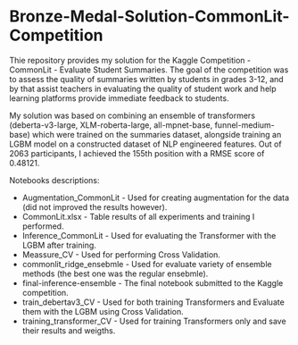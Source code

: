 # Bronze-Medal-Solution-CommonLit-Competition
Thie repository provides my solution for the Kaggle Competition - CommonLit - Evaluate Student Summaries. The goal of the competition was to assess the quality of summaries written by students in grades 3-12, and by that assist teachers in evaluating the quality of student work and help learning platforms provide immediate feedback to students. 

My solution was based on combining an ensemble of transformers (deberta-v3-large, XLM-roberta-large, all-mpnet-base, funnel-medium-base) which were trained on the summaries dataset, alongside training an LGBM model on a constructed dataset of NLP engineered features.  Out of 2063 participants, I achieved the 155th position with a RMSE score of 0.48121.

Notebooks descriptions:
- Augmentation_CommonLit - Used for creating augmentation for the data (did not improved the results however).
- CommonLit.xlsx - Table results of all experiments and training I performed.
- Inference_CommonLit - Used for evaluating the Transformer with the LGBM after training.
- Meassure_CV - Used for performing Cross Validation.
- commonlit_ridge_ensebmle - Used for evaluate variety of ensemble methods (the best one was the regular ensebmle).
- final-inference-ensemble - The final notebook submitted to the Kaggle competition.
- train_debertav3_CV - Used for both training Transformers and Evaluate them with the LGBM using Cross Validation.
- training_transformer_CV - Used for training Transformers only and save their results and weigths.
